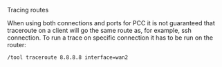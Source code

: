 Tracing routes

When using both connections and ports for PCC it is not guaranteed that traceroute
on a client will go the same route as, for example, ssh connection. To run a trace
on specific connection it has to be run on the router:

```
/tool traceroute 8.8.8.8 interface=wan2
```